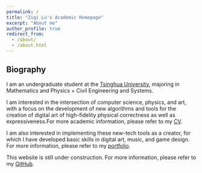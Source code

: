 ```yaml
---
permalink: /
title: "Ziqi Lu's Academic Homepage"
excerpt: "About me"
author_profile: true
redirect_from: 
  - /about/
  - /about.html
---
```

## Biography
I am an undergraduate student at the [Tsinghua University](https://www.tsinghua.edu.cn/), majoring in Mathematics and Physics + Civil Engineering and Systems.

I am interested in the intersection of computer science, physics, and art, with a focus on the development of new algorithms and tools for the creation of digital art of high-fidelity physical correctness as well as expressiveness.For more academic information, please refer to my [CV](/files/cv.pdf).

I am also interested in implementing these new-tech tools as a creator, for which I have developed basic skills in digital art, music, and game design. For more information, please refer to my [portfolio](/academic/portfolio/).

This website is still under construction. For more information, please refer to my [GitHub](https://github.com/Assassin-plus).